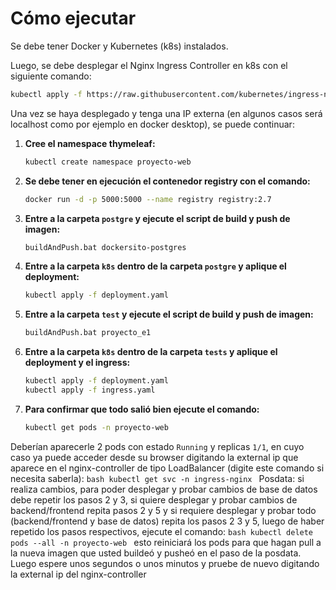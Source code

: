 # Cómo ejecutar

Se debe tener Docker y Kubernetes (k8s) instalados.

Luego, se debe desplegar el Nginx Ingress Controller en k8s con el siguiente comando:
 ```bash
kubectl apply -f https://raw.githubusercontent.com/kubernetes/ingress-nginx/main/deploy/static/provider/cloud/deploy.yaml
 ```

Una vez se haya desplegado y tenga una IP externa (en algunos casos será localhost como por ejemplo en docker desktop), se puede continuar:

1. **Cree el namespace thymeleaf:**
    ```bash
    kubectl create namespace proyecto-web
    ```

2. **Se debe tener en ejecución el contenedor registry con el comando:**
    ```bash
    docker run -d -p 5000:5000 --name registry registry:2.7
    ```

3. **Entre a la carpeta `postgre` y ejecute el script de build y push de imagen:**
    ```bash
    buildAndPush.bat dockersito-postgres
    ```

4. **Entre a la carpeta `k8s` dentro de la carpeta `postgre` y aplique el deployment:**
    ```bash
    kubectl apply -f deployment.yaml
    ```

5. **Entre a la carpeta `test` y ejecute el script de build y push de imagen:**
    ```bash
    buildAndPush.bat proyecto_e1
    ```

6. **Entre a la carpeta `k8s` dentro de la carpeta `tests` y aplique el deployment y el ingress:**
    ```bash
    kubectl apply -f deployment.yaml
    kubectl apply -f ingress.yaml
    ```

7. **Para confirmar que todo salió bien ejecute el comando:**
    ```bash
    kubectl get pods -n proyecto-web
    ```

Deberían aparecerle 2 pods con estado `Running` y replicas `1/1`, en cuyo caso ya puede acceder desde su browser digitando la external ip que aparece en el nginx-controller de tipo LoadBalancer (digite este comando si necesita saberla):
    ```bash
    kubectl get svc -n ingress-nginx
    ```
Posdata: si realiza cambios, para poder desplegar y probar cambios de base de datos debe repetir los pasos 2 y 3, si quiere desplegar y probar cambios de backend/frontend repita pasos 2 y 5 y si requiere desplegar y probar todo (backend/frontend y base de datos) repita los pasos 2 3 y 5, luego de haber repetido los pasos respectivos, ejecute el comando:
    ```bash
    kubectl delete pods --all -n proyecto-web
    ```
    esto reiniciará los pods para que hagan pull a la nueva imagen que usted buildeó y pusheó en el paso de la posdata. Luego espere unos segundos o unos minutos y pruebe de nuevo digitando la external ip del nginx-controller
